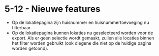 # 5-12 - Nieuwe features

- Op de lokatiepagina zijn huisnummer en huisnummertoevoeging nu filterbaar.
- Op de lokatiepagina kunnen lokaties nu geselecteerd worden voor de export. Als er geen selectie wordt gemaakt, zullen alle locaties binnen het filter worden gebruikt (ook diegene die niet op de huidige pagina worden getoond).